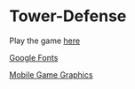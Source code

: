 # Tower-Defense

Play the game [here](https://douglasdl.github.io/Tower-Defense/)


[Google Fonts](https://fonts.google.com/specimen/Orbitron)

[Mobile Game Graphics](https://graphicriver.net/user/space_gecko/portfolio)